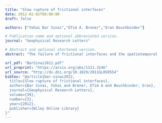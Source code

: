 ```yaml
---
title: "Slow rupture of frictional interfaces"
date: 2012-02-01T00:00:00
draft: false

authors: ["Yohai Bar Sinai","Efim A. Brener","Eran Bouchbinder"]

# Publication name and optional abbreviated version.
journal: "Geophysical Research Letters"

# Abstract and optional shortened version.
abstract: "The failure of frictional interfaces and the spatiotemporal structures that accompany it are central to a wide range of geophysical, physical and engineering systems. Recent geophysical and laboratory observations indicated that interfacial failure can be mediated by slow slip rupture phenomena which are distinct from ordinary, earthquake‐like, fast rupture. These discoveries have influenced the way we think about frictional motion, yet the nature and properties of slow rupture are not completely understood. We show that slow rupture is an intrinsic and robust property of simple non‐monotonic rate‐and‐state friction laws. It is associated with a new velocity scalecmin, determined by the friction law, below which steady state rupture cannot propagate. We further show that rupture can occur in a continuum of states, spanning a wide range of velocities from cminto elastic wave‐speeds, and predict different properties for slow rupture and ordinary fast rupture. Our results are qualitatively consistent with recent high‐resolution laboratory experiments and may provide a theoretical framework for understanding slow rupture phenomena along frictional interfaces."

url_pdf: "BarSinai2012.pdf"
url_preprint: "https://arxiv.org/abs/1111.3246"
url_source: "http://dx.doi.org/10.1029/2011GL050554"
bibtex: "@article{bar-sinai2012,
  title={Slow rupture of frictional interfaces},
  author={Bar Sinai, Yohai and Brener, Efim A and Bouchbinder, Eran},
  journal={Geophysical Research Letters},
  volume={39},
  number={3},
  year={2012},
  publisher={Wiley Online Library}
}"
---
```

